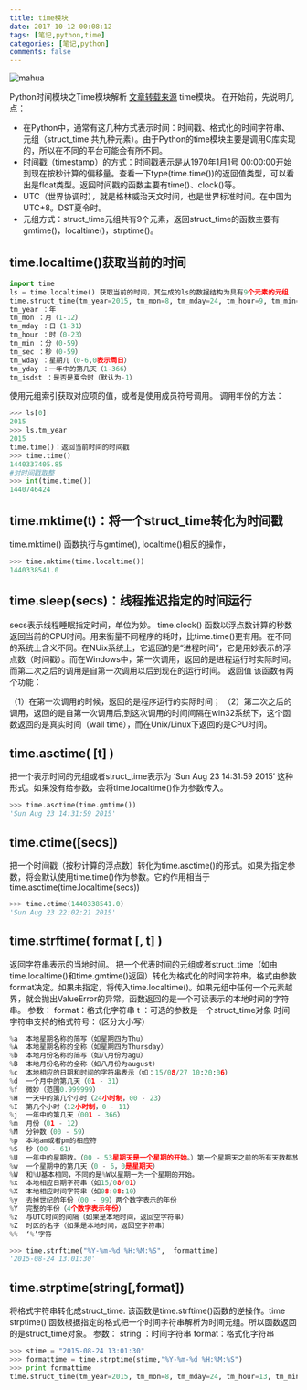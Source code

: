 ```yaml
---
title: time模块
date: 2017-10-12 00:08:12
tags: [笔记,python,time]
categories: [笔记,python]
comments: false
---
```

![mahua](https://i.loli.net/2017/11/01/59f9890e94a1e.jpg)
<!--more-->
Python时间模块之Time模块解析
[文章转载来源](http://blog.csdn.net/SeeTheWorld518/article/details/48314501)
time模块。 
在开始前，先说明几点：

* 在Python中，通常有这几种方式表示时间：时间戳、格式化的时间字符串、元组（struct_time 共九种元素）。由于Python的time模块主要是调用C库实现的，所以在不同的平台可能会有所不同。
* 时间戳（timestamp）的方式：时间戳表示是从1970年1月1号 00:00:00开始到现在按秒计算的偏移量。查看一下type(time.time())的返回值类型，可以看出是float类型。返回时间戳的函数主要有time()、clock()等。
* UTC（世界协调时），就是格林威治天文时间，也是世界标准时间。在中国为UTC+8。DST夏令时。
* 元组方式：struct_time元组共有9个元素，返回struct_time的函数主要有gmtime()，localtime()，strptime()。

## time.localtime()获取当前的时间

```python
import time
ls = time.localtime() 获取当前的时间，其生成的ls的数据结构为具有9个元素的元组
time.struct_time(tm_year=2015, tm_mon=8, tm_mday=24, tm_hour=9, tm_min=39, tm_sec=38, tm_wday=0, tm_yday=236, tm_isdst=0)
tm_year ：年
tm_mon ：月（1-12）
tm_mday ：日（1-31）
tm_hour ：时（0-23）
tm_min ：分（0-59）
tm_sec ：秒（0-59）
tm_wday ：星期几（0-6,0表示周日）
tm_yday ：一年中的第几天（1-366）
tm_isdst ：是否是夏令时（默认为-1）
```

使用元组索引获取对应项的值，或者是使用成员符号调用。
调用年份的方法：

```python
>>> ls[0]
2015
>>> ls.tm_year
2015
time.time()：返回当前时间的时间戳
>>> time.time()
1440337405.85
#对时间戳取整
>>> int(time.time())
1440746424
```

## time.mktime(t)：将一个struct_time转化为时间戳 
time.mktime() 函数执行与gmtime(), localtime()相反的操作，

```python
>>> time.mktime(time.localtime())
1440338541.0
```

## time.sleep(secs)：线程推迟指定的时间运行
secs表示线程睡眠指定时间，单位为妙。
time.clock()
函数以浮点数计算的秒数返回当前的CPU时间。用来衡量不同程序的耗时，比time.time()更有用。在不同的系统上含义不同。在NUix系统上，它返回的是“进程时间”，它是用妙表示的浮点数（时间戳）。而在Windows中，第一次调用，返回的是进程运行时实际时间。而第二次之后的调用是自第一次调用以后到现在的运行时间。 
返回值 
该函数有两个功能：

（1）在第一次调用的时候，返回的是程序运行的实际时间；
（2）第二次之后的调用，返回的是自第一次调用后,到这次调用的时间间隔在win32系统下，这个函数返回的是真实时间（wall time），而在Unix/Linux下返回的是CPU时间。

## time.asctime( [t] ) 
把一个表示时间的元组或者struct_time表示为 ‘Sun Aug 23 14:31:59 2015’ 这种形式。如果没有给参数，会将time.localtime()作为参数传入。

```python
>>> time.asctime(time.gmtime())
'Sun Aug 23 14:31:59 2015'
```

## time.ctime([secs]) 
把一个时间戳（按秒计算的浮点数）转化为time.asctime()的形式。如果为指定参数，将会默认使用time.time()作为参数。它的作用相当于time.asctime(time.localtime(secs)) 

```python
>>> time.ctime(1440338541.0)
'Sun Aug 23 22:02:21 2015'
```

## time.strftime( format [, t] ) 
返回字符串表示的当地时间。 
把一个代表时间的元组或者struct_time（如由time.localtime()和time.gmtime()返回）转化为格式化的时间字符串，格式由参数format决定。如果未指定，将传入time.localtime()。如果元组中任何一个元素越界，就会抛出ValueError的异常。函数返回的是一个可读表示的本地时间的字符串。 
参数：
format：格式化字符串
t ：可选的参数是一个struct_time对象
时间字符串支持的格式符号：（区分大小写）

```python
%a  本地星期名称的简写（如星期四为Thu）      
%A  本地星期名称的全称（如星期四为Thursday）      
%b  本地月份名称的简写（如八月份为agu）    
%B  本地月份名称的全称（如八月份为august）       
%c  本地相应的日期和时间的字符串表示（如：15/08/27 10:20:06）       
%d  一个月中的第几天（01 - 31）  
%f  微妙（范围0.999999）    
%H  一天中的第几个小时（24小时制，00 - 23）       
%I  第几个小时（12小时制，0 - 11）       
%j  一年中的第几天（001 - 366）     
%m  月份（01 - 12）    
%M  分钟数（00 - 59）       
%p  本地am或者pm的相应符      
%S  秒（00 - 61）    
%U  一年中的星期数。（00 - 53星期天是一个星期的开始。）第一个星期天之前的所有天数都放在第0周。     
%w  一个星期中的第几天（0 - 6，0是星期天）    
%W  和%U基本相同，不同的是%W以星期一为一个星期的开始。    
%x  本地相应日期字符串（如15/08/01）     
%X  本地相应时间字符串（如08:08:10）     
%y  去掉世纪的年份（00 - 99）两个数字表示的年份       
%Y  完整的年份（4个数字表示年份）
%z  与UTC时间的间隔（如果是本地时间，返回空字符串）
%Z  时区的名字（如果是本地时间，返回空字符串）       
%%  ‘%’字符  
```

```python
>>> time.strftime("%Y-%m-%d %H:%M:%S",  formattime)
'2015-08-24 13:01:30'
```

## time.strptime(string[,format]) 
将格式字符串转化成struct_time. 
该函数是time.strftime()函数的逆操作。time strptime() 函数根据指定的格式把一个时间字符串解析为时间元组。所以函数返回的是struct_time对象。
参数：
string ：时间字符串
format：格式化字符串

```python
>>> stime = "2015-08-24 13:01:30"
>>> formattime = time.strptime(stime,"%Y-%m-%d %H:%M:%S")
>>> print formattime
time.struct_time(tm_year=2015, tm_mon=8, tm_mday=24, tm_hour=13, tm_min=1, tm_sec=30, tm_wday=0, tm_yday=236, tm_isdst=-1)
```
